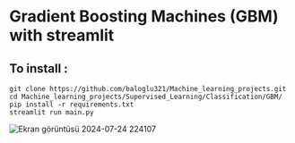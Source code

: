 # Gradient Boosting Machines (GBM) with streamlit

## To install :

    git clone https://github.com/baloglu321/Machine_learning_projects.git
    cd Machine_learning_projects/Supervised_Learning/Classification/GBM/
    pip install -r requirements.txt
    streamlit run main.py


![Ekran görüntüsü 2024-07-24 224107](https://github.com/user-attachments/assets/bb4e055f-1f4f-4801-b744-addc77dd1cf5)
